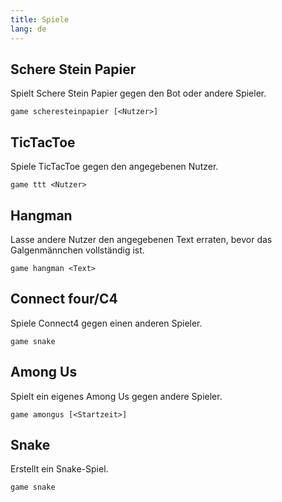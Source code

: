 ```yaml
---
title: Spiele
lang: de
---
```


## Schere Stein Papier

Spielt Schere Stein Papier gegen den Bot oder andere Spieler.

`game scheresteinpapier [<Nutzer>]`

## TicTacToe

Spiele TicTacToe gegen den angegebenen Nutzer.

`game ttt <Nutzer>`

## Hangman

Lasse andere Nutzer den angegebenen Text erraten, bevor das Galgenmännchen vollständig ist.

`game hangman <Text>`

## Connect four/C4

Spiele Connect4 gegen einen anderen Spieler.

`game snake`

## Among Us

Spielt ein eigenes Among Us gegen andere Spieler.

`game amongus [<Startzeit>]`

## Snake

Erstellt ein Snake-Spiel.

`game snake`
